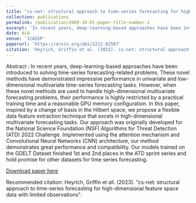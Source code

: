 ```yaml
---
title: "cs-net: structural approach to time-series forecasting for high-dimensional feature space data with limited observations"
collection: publications
permalink: /publication/2009-10-01-paper-title-number-1 
excerpt: 'In recent years, deep-learning-based approaches have been introduced to solving time-series forecasting-related problems. These novel methods have demonstrated impressive performance in univariate and low-dimensional multivariate time-series forecasting tasks. However, when these novel methods are used to handle high-dimensional multivariate forecasting problems, their performance is highly restricted by a practical training time and a reasonable GPU memory configuration. In this paper, inspired by a change of basis in the Hilbert space, we propose a flexible data feature extraction technique that excels in high-dimensional multivariate forecasting tasks. Our approach was originally developed for the National Science Foundation (NSF) Algorithms for Threat Detection (ATD) 2022 Challenge. Implemented using the attention mechanism and Convolutional Neural Networks (CNN) architecture, our method demonstrates great performance and compatibility. Our models trained on the GDELT Dataset finished 1st and 2nd places in the ATD sprint series and hold promise for other datasets for time series forecasting.'
date: N/A
venue: 'ICASSP'
paperurl: 'https://arxiv.org/abs/2212.02567'
citation: 'Heyrich, Griffin et al. (2023). cs-net: structural approach to time-series forecasting for high-dimensional feature space data with limited observations.'
---
```

Abstract : In recent years, deep-learning-based approaches have been introduced to solving time-series forecasting-related problems. These novel methods have demonstrated impressive performance in univariate and low-dimensional multivariate time-series forecasting tasks. However, when these novel methods are used to handle high-dimensional multivariate forecasting problems, their performance is highly restricted by a practical training time and a reasonable GPU memory configuration. In this paper, inspired by a change of basis in the Hilbert space, we propose a flexible data feature extraction technique that excels in high-dimensional multivariate forecasting tasks. Our approach was originally developed for the National Science Foundation (NSF) Algorithms for Threat Detection (ATD) 2022 Challenge. Implemented using the attention mechanism and Convolutional Neural Networks (CNN) architecture, our method demonstrates great performance and compatibility. Our models trained on the GDELT Dataset finished 1st and 2nd places in the ATD sprint series and hold promise for other datasets for time series forecasting.

[Download paper here](http://academicpages.github.io/files/paper1.pdf)

Recommended citation: Heyrich, Griffin et all. (2023). "cs-net: structural approach to time-series forecasting for high-dimensional feature space data with limited observations".
